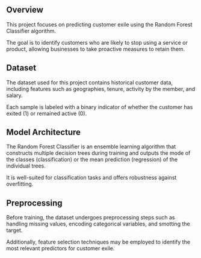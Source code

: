 ## Overview

This project focuses on predicting customer exile using the Random Forest Classifier algorithm. 

The goal is to identify customers who are likely to stop using a service or product, allowing businesses to take proactive measures to retain them.

## Dataset

The dataset used for this project contains historical customer data, including features such as geographies, tenure, activity by the member, and salary. 

Each sample is labeled with a binary indicator of whether the customer has exited (1) or remained active (0).

## Model Architecture

The Random Forest Classifier is an ensemble learning algorithm that constructs multiple decision trees during training and outputs the mode of the classes (classification) or the mean prediction (regression) of the individual trees. 

It is well-suited for classification tasks and offers robustness against overfitting.

## Preprocessing

Before training, the dataset undergoes preprocessing steps such as handling missing values, encoding categorical variables, and smotting the target.

Additionally, feature selection techniques may be employed to identify the most relevant predictors for customer exile.
